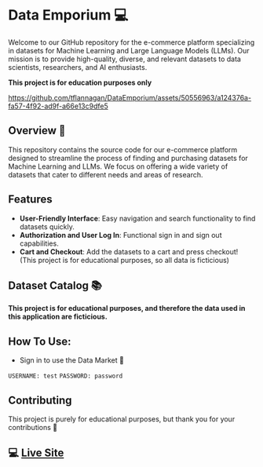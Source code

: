 # Data Emporium 💻

Welcome to our GitHub repository for the e-commerce platform specializing in datasets for Machine Learning and Large Language Models (LLMs). Our mission is to provide high-quality, diverse, and relevant datasets to data scientists, researchers, and AI enthusiasts.

**This project is for education purposes only**

https://github.com/tflannagan/DataEmporium/assets/50556963/a124376a-fa57-4f92-ad9f-a66e13c9dfe5

## Overview 🎇

This repository contains the source code for our e-commerce platform designed to streamline the process of finding and purchasing datasets for Machine Learning and LLMs. We focus on offering a wide variety of datasets that cater to different needs and areas of research.

## Features

- **User-Friendly Interface**: Easy navigation and search functionality to find datasets quickly.
- **Authorization and User Log In**: Functional sign in and sign out capabilities.
- **Cart and Checkout**: Add the datasets to a cart and press checkout! (This project is for educational purposes, so all data is ficticious)

## Dataset Catalog 📚

**This project is for educational purposes, and therefore the data used in this application are ficticious.**

## How To Use:

- Sign in to use the Data Market 🛒
  
```USERNAME: test```
```PASSWORD: password```

## Contributing

This project is purely for educational purposes, but thank you for your contributions 🥰

## :computer: [Live Site](https://tflannagan.github.io/DataEmporium/)
